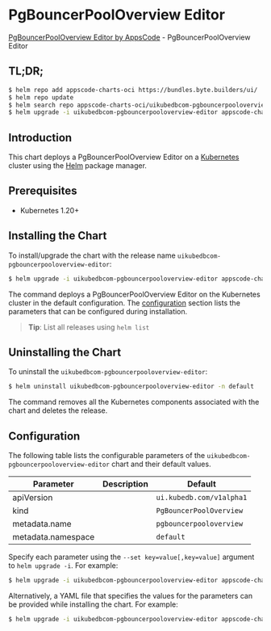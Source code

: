 # PgBouncerPoolOverview Editor

[PgBouncerPoolOverview Editor by AppsCode](https://byte.builders) - PgBouncerPoolOverview Editor

## TL;DR;

```bash
$ helm repo add appscode-charts-oci https://bundles.byte.builders/ui/
$ helm repo update
$ helm search repo appscode-charts-oci/uikubedbcom-pgbouncerpooloverview-editor --version=v0.4.19
$ helm upgrade -i uikubedbcom-pgbouncerpooloverview-editor appscode-charts-oci/uikubedbcom-pgbouncerpooloverview-editor -n default --create-namespace --version=v0.4.19
```

## Introduction

This chart deploys a PgBouncerPoolOverview Editor on a [Kubernetes](http://kubernetes.io) cluster using the [Helm](https://helm.sh) package manager.

## Prerequisites

- Kubernetes 1.20+

## Installing the Chart

To install/upgrade the chart with the release name `uikubedbcom-pgbouncerpooloverview-editor`:

```bash
$ helm upgrade -i uikubedbcom-pgbouncerpooloverview-editor appscode-charts-oci/uikubedbcom-pgbouncerpooloverview-editor -n default --create-namespace --version=v0.4.19
```

The command deploys a PgBouncerPoolOverview Editor on the Kubernetes cluster in the default configuration. The [configuration](#configuration) section lists the parameters that can be configured during installation.

> **Tip**: List all releases using `helm list`

## Uninstalling the Chart

To uninstall the `uikubedbcom-pgbouncerpooloverview-editor`:

```bash
$ helm uninstall uikubedbcom-pgbouncerpooloverview-editor -n default
```

The command removes all the Kubernetes components associated with the chart and deletes the release.

## Configuration

The following table lists the configurable parameters of the `uikubedbcom-pgbouncerpooloverview-editor` chart and their default values.

|     Parameter      | Description |               Default               |
|--------------------|-------------|-------------------------------------|
| apiVersion         |             | <code>ui.kubedb.com/v1alpha1</code> |
| kind               |             | <code>PgBouncerPoolOverview</code>  |
| metadata.name      |             | <code>pgbouncerpooloverview</code>  |
| metadata.namespace |             | <code>default</code>                |


Specify each parameter using the `--set key=value[,key=value]` argument to `helm upgrade -i`. For example:

```bash
$ helm upgrade -i uikubedbcom-pgbouncerpooloverview-editor appscode-charts-oci/uikubedbcom-pgbouncerpooloverview-editor -n default --create-namespace --version=v0.4.19 --set apiVersion=ui.kubedb.com/v1alpha1
```

Alternatively, a YAML file that specifies the values for the parameters can be provided while
installing the chart. For example:

```bash
$ helm upgrade -i uikubedbcom-pgbouncerpooloverview-editor appscode-charts-oci/uikubedbcom-pgbouncerpooloverview-editor -n default --create-namespace --version=v0.4.19 --values values.yaml
```
